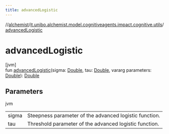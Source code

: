 ```yaml
---
title: advancedLogistic
---
```

//[alchemist](../../index.html)/[it.unibo.alchemist.model.cognitiveagents.impact.cognitive.utils](index.html)/[advancedLogistic](advanced-logistic.html)



# advancedLogistic



[jvm]\
fun [advancedLogistic](advanced-logistic.html)(sigma: [Double](https://kotlinlang.org/api/latest/jvm/stdlib/kotlin/-double/index.html), tau: [Double](https://kotlinlang.org/api/latest/jvm/stdlib/kotlin/-double/index.html), vararg parameters: [Double](https://kotlinlang.org/api/latest/jvm/stdlib/kotlin/-double/index.html)): [Double](https://kotlinlang.org/api/latest/jvm/stdlib/kotlin/-double/index.html)



## Parameters


jvm

| | |
|---|---|
| sigma | Steepness parameter of the advanced logistic function. |
| tau | Threshold parameter of the advanced logistic function. |




